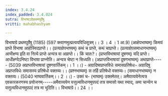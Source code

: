 ```yaml
---
index: 3.4.24
index_padded: 3.4.024
sutra: विभाषाऽग्रेप्रथमपूर्वेषु
vritti: mahabhashyam

---
```

 विभाषाग्रे प्रथमपूर्वेषु (1185) (597 क्त्वाणमुल्प्रत्ययविधिसूत्रम्।। 3 । 4 । 1 आ.9) (आक्षेपभाष्यम्) किमयं प्राप्ते विभाषा आहोस्विदप्राप्ते।। (प्रत्याक्षेपभाष्यम्) कथं च प्राप्ते, कथं चाप्राप्ते। (प्रत्याक्षेपसमाधानभाष्यम्) आभीक्ष्ण्य इति वा नित्ये प्राप्ते अन्यत्र वा अप्राप्ते।। किं चातः?। (प्राप्तविभाषायां दूषणम्) यदि प्राप्ते।आधीक्ष्ण्येऽनिष्टा विभाषा प्राप्नोति। अन्यत्र चेष्टा न सिध्यति। (अप्राप्तविभाषायां दूषणभाष्यम्) अथाप्राप्ते----- (5039 अप्राप्तविभाषायां दूषणवार्तिकम्।। 1 ।।) - अग्रादिष्वप्राप्तविधेः समासप्रतिषेधः- अग्रादिषु अप्राप्तविधेः समासस्य प्रतिषेधो वक्तव्यः।। (प्रश्नभाष्यम्) स तर्हि प्रतिषेधो वक्तव्यः। (समाधानभाष्यम्) न वक्तव्यः। (5040 भाष्यवार्तिकम्।। 2 ।।) - उक्तं च- (भाष्यम्) उक्तमेतत्। अमैवाव्ययेनेत्यत्र एवकारकरणस्य प्रयोजनम्-----अमैवाव्ययेन यत्तुल्यविधानमुपपदं तत्र समासो यथा स्याद्, अमा चान्येन च यत्तुल्यविधानमुपपदं तत्र मा भूदिति।। विभाषाग्रे।। 24 ।। 